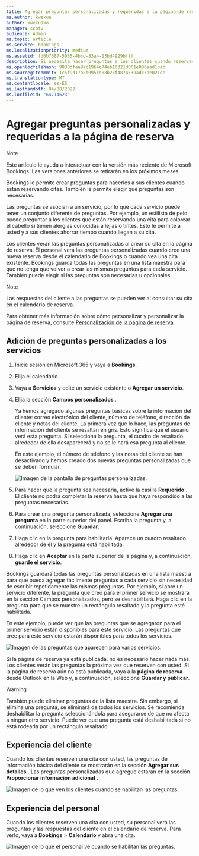 ```yaml
---
title: Agregar preguntas personalizadas y requeridas a la página de reserva
ms.author: kwekua
author: kwekuako
manager: scotv
audience: Admin
ms.topic: article
ms.service: bookings
ms.localizationpriority: medium
ms.assetid: fd6b7587-5055-4bcd-83a4-13bd4929bfff
description: Si necesita hacer preguntas a los clientes cuando reserven una cita con usted en línea, puede agregar preguntas personalizadas y preguntas necesarias a la página de reserva.
ms.openlocfilehash: 9830dfaa9ac1964e74eb16321d061e096aad1bab
ms.sourcegitcommit: 1c5f9d17a8b095cd88b23f4874539adc3ae021de
ms.translationtype: MT
ms.contentlocale: es-ES
ms.lasthandoff: 04/08/2022
ms.locfileid: "64714623"
---
```

# <a name="add-custom-and-required-questions-to-the-booking-page"></a>Agregar preguntas personalizadas y requeridas a la página de reserva

> [!NOTE]
> Este artículo le ayuda a interactuar con la versión más reciente de Microsoft Bookings. Las versiones anteriores se retirarán en los próximos meses.

Bookings le permite crear preguntas para hacerles a sus clientes cuando están reservando citas. También le permite elegir qué preguntas son necesarias.

Las preguntas se asocian a un servicio, por lo que cada servicio puede tener un conjunto diferente de preguntas. Por ejemplo, un estilista de pelo puede preguntar a los clientes que están reservando una cita para colorear el cabello si tienen alergias conocidas a lejías o tintes. Esto le permite a usted y a sus clientes ahorrar tiempo cuando llegan a su cita.

Los clientes verán las preguntas personalizadas al crear su cita en la página de reserva. El personal verá las preguntas personalizadas cuando cree una nueva reserva desde el calendario de Bookings o cuando vea una cita existente. Bookings guarda todas las preguntas en una lista maestra para que no tenga que volver a crear las mismas preguntas para cada servicio. También puede elegir si las preguntas son necesarias u opcionales.

> [!NOTE]
> Las respuestas del cliente a las preguntas se pueden ver al consultar su cita en el calendario de reserva.

Para obtener más información sobre cómo personalizar y personalizar la página de reserva, consulte [Personalización de la página de reserva](customize-booking-page.md).

## <a name="add-custom-questions-to-your-services"></a>Adición de preguntas personalizadas a los servicios

1. Inicie sesión en Microsoft 365 y vaya a **Bookings**.

1. Elija el calendario.

1. Vaya a **Servicios** y edite un servicio existente o **Agregar un servicio**.

1. Elija la sección **Campos personalizados** .

   Ya hemos agregado algunas preguntas básicas sobre la información del cliente: correo electrónico del cliente, número de teléfono, dirección de cliente y notas del cliente. La primera vez que lo hace, las preguntas de información del cliente se resaltan en gris. Esto significa que el usuario verá esta pregunta. Si selecciona la pregunta, el cuadro de resaltado alrededor de ella desaparecerá y no se le hará esa pregunta al cliente.

   En este ejemplo, el número de teléfono y las notas del cliente se han desactivado y hemos creado dos nuevas preguntas personalizadas que se deben formular.

   ![Imagen de la pantalla de preguntas personalizadas.](../media/bookings-questions-custom-fields.png)

1. Para hacer que la pregunta sea necesaria, active la casilla **Requerido** . El cliente no podrá completar la reserva hasta que haya respondido a las preguntas necesarias.

1. Para crear una pregunta personalizada, seleccione **Agregar una pregunta** en la parte superior del panel. Escriba la pregunta y, a continuación, seleccione **Guardar**.

1. Haga clic en la pregunta para habilitarla. Aparece un cuadro resaltado alrededor de él y la pregunta está habilitada.

1. Haga clic en **Aceptar** en la parte superior de la página y, a continuación, **guarde el servicio**.

Bookings guardará todas las preguntas personalizadas en una lista maestra para que pueda agregar fácilmente preguntas a cada servicio sin necesidad de escribir repetidamente las mismas preguntas. Por ejemplo, si abre un servicio diferente, la pregunta que creó para el primer servicio se mostrará en la sección Campos personalizados, pero se deshabilitará. Haga clic en la pregunta para que se muestre un rectángulo resaltado y la pregunta esté habilitada.

En este ejemplo, puede ver que las preguntas que se agregaron para el primer servicio están disponibles para este servicio. Las preguntas que cree para este servicio estarán disponibles para todos los servicios.

   ![Imagen de las preguntas que aparecen para varios servicios.](../media/bookings-questions-services.png)

Si la página de reserva ya está publicada, no es necesario hacer nada más. Los clientes verán las preguntas la próxima vez que reserven con usted. Si la página de reserva aún no está publicada, vaya a la **página de reserva** desde Outlook en la Web y, a continuación, seleccione **Guardar y publicar**.

> [!WARNING]
> También puede eliminar preguntas de la lista maestra. Sin embargo, si elimina una pregunta, se eliminará de todos los servicios. Se recomienda deshabilitar la pregunta seleccionándola para asegurarse de que no afecta a ningún otro servicio. Puede ver que una pregunta está deshabilitada si no está rodeada por un rectángulo resaltado.

## <a name="customer-experience"></a>Experiencia del cliente

Cuando los clientes reserven una cita con usted, las preguntas de información básica del cliente se mostrarán en la sección **Agregar sus detalles** . Las preguntas personalizadas que agregue estarán en la sección **Proporcionar información adicional** .

![Imagen de lo que ven los clientes cuando se habilitan las preguntas.](../media/bookings-questions-customer.png)

## <a name="staff-experience"></a>Experiencia del personal

Cuando los clientes reserven una cita con usted, su personal verá las preguntas y las respuestas del cliente en el calendario de reserva. Para verlo, vaya a **Bookings** \> **Calendario** y abra una cita.

![Imagen de lo que el personal ve cuando se habilitan las preguntas.](../media/bookings-questions-staff.png)
